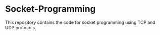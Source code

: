 # Socket-Programming
This repository contains the code for socket programming using TCP and UDP protocols.
